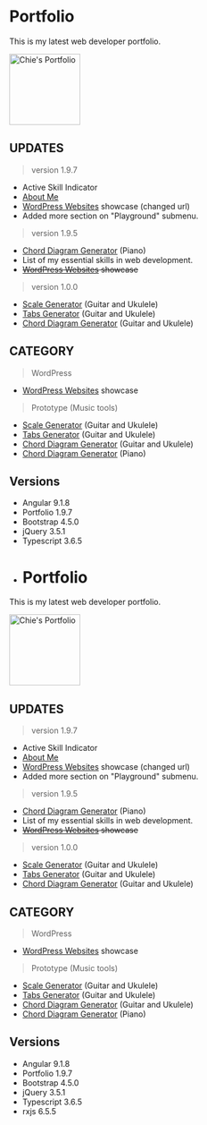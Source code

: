 # Portfolio
This is my latest web developer portfolio. 

<a href="https://chiedev.github.io/portfolio">
    <img width="127"src="https://chiedev.github.io/portfolio/assets/images/Raycille Portfolio Logo.jpg" title="Chie's Portfolio" alt="Chie's Portfolio">
</a>

## UPDATES
> version 1.9.7
- Active Skill Indicator
- [About Me](https://chiedev.github.io/portfolio/about)
- [WordPress Websites](https://chiedev.github.io/portfolio/wordpress-projects) showcase (changed url)
- Added more section on "Playground" submenu.

> version 1.9.5
- [Chord Diagram Generator](http://omusiclab.com) (Piano) 
- List of my essential skills in web development.
- ~~[WordPress Websites](https://chiedev.github.io/portfolio/timeline) showcase~~

> version 1.0.0
- [Scale Generator](https://chiedev.github.io/portfolio/scale-generator)  (Guitar and Ukulele)
- [Tabs Generator](https://chiedev.github.io/portfolio/tabs-generator) (Guitar and Ukulele)
- [Chord Diagram Generator](https://chiedev.github.io/portfolio/chord-diagram-generator) (Guitar and Ukulele)

## CATEGORY
> WordPress
- [WordPress Websites](https://chiedev.github.io/portfolio/timeline) showcase

> Prototype (Music tools)
- [Scale Generator](https://chiedev.github.io/portfolio/scale-generator)  (Guitar and Ukulele)
- [Tabs Generator](https://chiedev.github.io/portfolio/tabs-generator) (Guitar and Ukulele)
- [Chord Diagram Generator](https://chiedev.github.io/portfolio/chord-diagram-generator) (Guitar and Ukulele)
- [Chord Diagram Generator](http://omusiclab.com) (Piano)

## Versions
- Angular 9.1.8
- Portfolio 1.9.7
- Bootstrap 4.5.0
- jQuery 3.5.1
- Typescript 3.6.5
- # Portfolio
This is my latest web developer portfolio. 

<a href="https://chiedev.github.io/portfolio">
    <img width="127"src="https://chiedev.github.io/portfolio/assets/images/Raycille Portfolio Logo.jpg" title="Chie's Portfolio" alt="Chie's Portfolio">
</a>

## UPDATES
> version 1.9.7
- Active Skill Indicator
- [About Me](https://chiedev.github.io/portfolio/about)
- [WordPress Websites](https://chiedev.github.io/portfolio/projects) showcase (changed url)
- Added more section on "Playground" submenu.

> version 1.9.5
- [Chord Diagram Generator](http://omusiclab.com) (Piano) 
- List of my essential skills in web development.
- ~~[WordPress Websites](https://chiedev.github.io/portfolio/timeline) showcase~~

> version 1.0.0
- [Scale Generator](https://chiedev.github.io/portfolio/scale-generator)  (Guitar and Ukulele)
- [Tabs Generator](https://chiedev.github.io/portfolio/tabs-generator) (Guitar and Ukulele)
- [Chord Diagram Generator](https://chiedev.github.io/portfolio/chord-diagram-generator) (Guitar and Ukulele)

## CATEGORY
> WordPress
- [WordPress Websites](https://chiedev.github.io/portfolio/timeline) showcase

> Prototype (Music tools)
- [Scale Generator](https://chiedev.github.io/portfolio/scale-generator)  (Guitar and Ukulele)
- [Tabs Generator](https://chiedev.github.io/portfolio/tabs-generator) (Guitar and Ukulele)
- [Chord Diagram Generator](https://chiedev.github.io/portfolio/chord-diagram-generator) (Guitar and Ukulele)
- [Chord Diagram Generator](http://omusiclab.com) (Piano)

## Versions
- Angular 9.1.8
- Portfolio 1.9.7
- Bootstrap 4.5.0
- jQuery 3.5.1
- Typescript 3.6.5
- rxjs 6.5.5